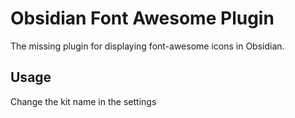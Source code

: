 # Obsidian Font Awesome Plugin

The missing plugin for displaying font-awesome icons in Obsidian.

## Usage

Change the kit name in the settings
